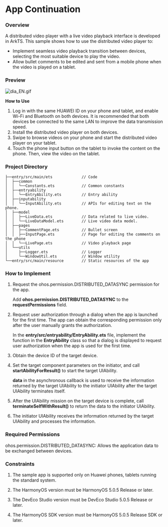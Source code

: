 # App Continuation

### Overview

A distributed video player with a live video playback interface is developed in ArkTS. This sample shows how to use the distributed video player to:

 - Implement seamless video playback transition between devices, selecting the most suitable device to play the video. 
 - Allow bullet comments to be edited and sent from a mobile phone when the video is played on a tablet.

### Preview
![dia_EN.gif](./screenshots/devices/dia.en.gif)

**How to Use**

1. Log in with the same HUAWEI ID on your phone and tablet, and enable Wi-Fi and Bluetooth on both devices. It is recommended that both devices be connected to the same LAN to improve the data transmission speed.
2. Install the distributed video player on both devices.
3. Swipe to browse videos on your phone and start the distributed video player on your tablet.
4. Touch the phone input button on the tablet to invoke the content on the phone. Then, view the video on the tablet.


### Project Directory

```
├──entry/src/main/ets             // Code
│  ├──common
│  │  └──Constants.ets            // Common constants
│  ├──entryability
│  │  └──EntryAbility.ets         // Entry ability
│  ├──inputability
│  │  └──InputAbility.ets         // APIs for editing text on the phone.
│  ├──model
│  │  ├──LiveData.ets             // Data related to live video.
│  │  └──LiveDataModel.ets        // Live video data model.
│  ├──pages
│  │  ├──CommentPage.ets          // Bullet screen 
│  │  ├──InputPage.ets            // Page for editing the comments on the phone
│  │  └──LivePage.ets             // Video playback page
│  └──utils
│     ├──Logger.ets               // Logger
│     └──WindowUtil.ets           // Window utility
└──entry/src/main/resource        // Static resources of the app
```

### How to Implement
1. Request the ohos.permission.DISTRIBUTED_DATASYNC permission for the app.

   Add **ohos.permission.DISTRIBUTED_DATASYNC** to the **requestPermissions** field.

2. Request user authorization through a dialog when the app is launched for the first time. The app can obtain the corresponding permission only after the user manually grants the authorization.

   In the **entry/src/entryability/EntryAbility.ets** file, implement the function in the **EntryAbility** class so that a dialog is displayed to request user authorization when the app is used for the first time.

3. Obtain the device ID of the target device.

4. Set the target component parameters on the initiator, and call **startAbilityForResult()** to start the target UIAbility. 

   **data** in the asynchronous callback is used to receive the information returned by the target UIAbility to the initiator UIAbility after the target UIAbility terminates itself.

5. After the UIAbility mission on the target device is complete, call **terminateSelfWithResult()** to return the data to the initiator UIAbility.

6. The initiator UIAbility receives the information returned by the target UIAbility and processes the information.

### Required Permissions

ohos.permission.DISTRIBUTED_DATASYNC: Allows the application data to be exchanged between devices.

### Constraints

1. The sample app is supported only on Huawei phones, tablets running the standard system.

2. The HarmonyOS version must be HarmonyOS 5.0.5 Release or later.

3. The DevEco Studio version must be DevEco Studio 5.0.5 Release or later.

4. The HarmonyOS SDK version must be HarmonyOS 5.0.5 Release SDK or later.
